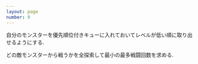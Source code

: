 ```yaml
---
layout: page
number: 9
---
```

自分のモンスターを優先順位付きキューに入れておいてレベルが低い順に取り出せるようにする.

どの敵モンスターから戦うかを全探索して最小の最多戦闘回数を求める.
